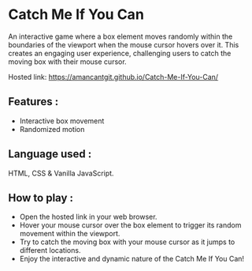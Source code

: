 # Catch Me If You Can
An interactive game where a box element moves randomly within the boundaries of the viewport when the mouse cursor hovers over it. This creates an engaging user experience, challenging users to catch the moving box with their mouse cursor.

Hosted link: https://amancantgit.github.io/Catch-Me-If-You-Can/

## Features :
- Interactive box movement
- Randomized motion

## Language used :
HTML, CSS & Vanilla JavaScript.

## How to play :
- Open the hosted link in your web browser.
- Hover your mouse cursor over the box element to trigger its random movement within the viewport.
- Try to catch the moving box with your mouse cursor as it jumps to different locations.
- Enjoy the interactive and dynamic nature of the Catch Me If You Can!
